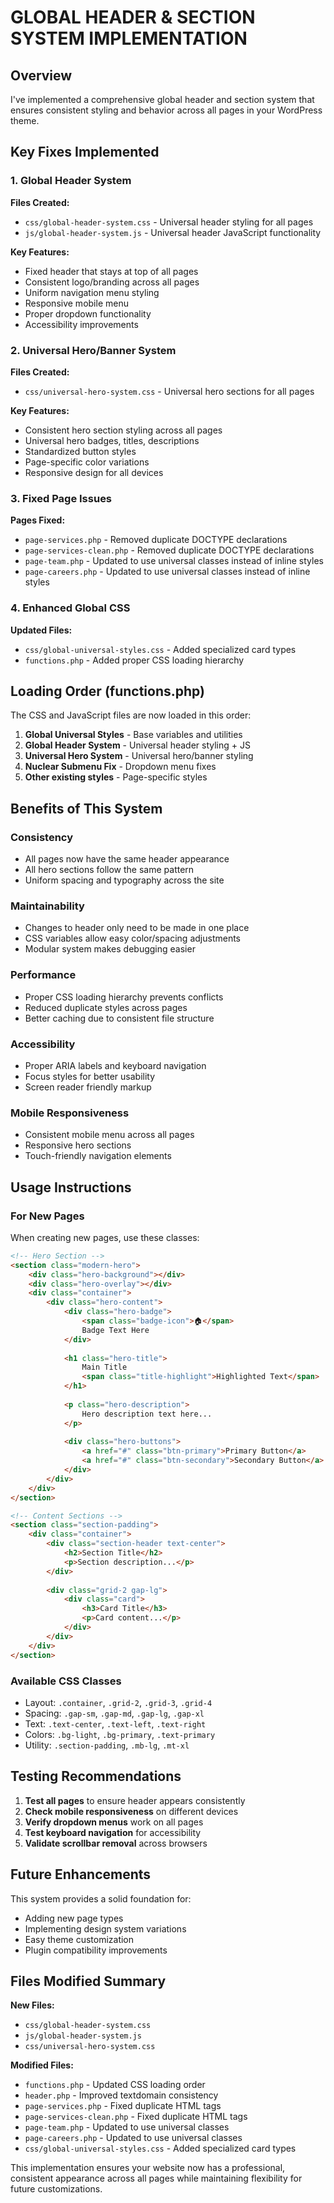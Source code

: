 # GLOBAL HEADER & SECTION SYSTEM IMPLEMENTATION

## Overview
I've implemented a comprehensive global header and section system that ensures consistent styling and behavior across all pages in your WordPress theme.

## Key Fixes Implemented

### 1. Global Header System
**Files Created:**
- `css/global-header-system.css` - Universal header styling for all pages
- `js/global-header-system.js` - Universal header JavaScript functionality

**Key Features:**
- Fixed header that stays at top of all pages
- Consistent logo/branding across all pages
- Uniform navigation menu styling
- Responsive mobile menu
- Proper dropdown functionality
- Accessibility improvements

### 2. Universal Hero/Banner System
**Files Created:**
- `css/universal-hero-system.css` - Universal hero sections for all pages

**Key Features:**
- Consistent hero section styling across all pages
- Universal hero badges, titles, descriptions
- Standardized button styles
- Page-specific color variations
- Responsive design for all devices

### 3. Fixed Page Issues
**Pages Fixed:**
- `page-services.php` - Removed duplicate DOCTYPE declarations
- `page-services-clean.php` - Removed duplicate DOCTYPE declarations
- `page-team.php` - Updated to use universal classes instead of inline styles
- `page-careers.php` - Updated to use universal classes instead of inline styles

### 4. Enhanced Global CSS
**Updated Files:**
- `css/global-universal-styles.css` - Added specialized card types
- `functions.php` - Added proper CSS loading hierarchy

## Loading Order (functions.php)
The CSS and JavaScript files are now loaded in this order:

1. **Global Universal Styles** - Base variables and utilities
2. **Global Header System** - Universal header styling + JS
3. **Universal Hero System** - Universal hero/banner styling
4. **Nuclear Submenu Fix** - Dropdown menu fixes
5. **Other existing styles** - Page-specific styles

## Benefits of This System

### Consistency
- All pages now have the same header appearance
- All hero sections follow the same pattern
- Uniform spacing and typography across the site

### Maintainability
- Changes to header only need to be made in one place
- CSS variables allow easy color/spacing adjustments
- Modular system makes debugging easier

### Performance
- Proper CSS loading hierarchy prevents conflicts
- Reduced duplicate styles across pages
- Better caching due to consistent file structure

### Accessibility
- Proper ARIA labels and keyboard navigation
- Focus styles for better usability
- Screen reader friendly markup

### Mobile Responsiveness
- Consistent mobile menu across all pages
- Responsive hero sections
- Touch-friendly navigation elements

## Usage Instructions

### For New Pages
When creating new pages, use these classes:

```html
<!-- Hero Section -->
<section class="modern-hero">
    <div class="hero-background"></div>
    <div class="hero-overlay"></div>
    <div class="container">
        <div class="hero-content">
            <div class="hero-badge">
                <span class="badge-icon">🏠</span>
                Badge Text Here
            </div>
            
            <h1 class="hero-title">
                Main Title
                <span class="title-highlight">Highlighted Text</span>
            </h1>
            
            <p class="hero-description">
                Hero description text here...
            </p>
            
            <div class="hero-buttons">
                <a href="#" class="btn-primary">Primary Button</a>
                <a href="#" class="btn-secondary">Secondary Button</a>
            </div>
        </div>
    </div>
</section>

<!-- Content Sections -->
<section class="section-padding">
    <div class="container">
        <div class="section-header text-center">
            <h2>Section Title</h2>
            <p>Section description...</p>
        </div>
        
        <div class="grid-2 gap-lg">
            <div class="card">
                <h3>Card Title</h3>
                <p>Card content...</p>
            </div>
        </div>
    </div>
</section>
```

### Available CSS Classes
- Layout: `.container`, `.grid-2`, `.grid-3`, `.grid-4`
- Spacing: `.gap-sm`, `.gap-md`, `.gap-lg`, `.gap-xl`
- Text: `.text-center`, `.text-left`, `.text-right`
- Colors: `.bg-light`, `.bg-primary`, `.text-primary`
- Utility: `.section-padding`, `.mb-lg`, `.mt-xl`

## Testing Recommendations

1. **Test all pages** to ensure header appears consistently
2. **Check mobile responsiveness** on different devices
3. **Verify dropdown menus** work on all pages
4. **Test keyboard navigation** for accessibility
5. **Validate scrollbar removal** across browsers

## Future Enhancements

This system provides a solid foundation for:
- Adding new page types
- Implementing design system variations
- Easy theme customization
- Plugin compatibility improvements

## Files Modified Summary

**New Files:**
- `css/global-header-system.css`
- `js/global-header-system.js`
- `css/universal-hero-system.css`

**Modified Files:**
- `functions.php` - Updated CSS loading order
- `header.php` - Improved textdomain consistency
- `page-services.php` - Fixed duplicate HTML tags
- `page-services-clean.php` - Fixed duplicate HTML tags
- `page-team.php` - Updated to use universal classes
- `page-careers.php` - Updated to use universal classes
- `css/global-universal-styles.css` - Added specialized card types

This implementation ensures your website now has a professional, consistent appearance across all pages while maintaining flexibility for future customizations.
